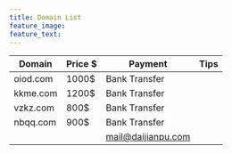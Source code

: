 ```yaml
---
title: Domain List
feature_image:
feature_text:
---
```

| Domain  |Price $  |Payment|Tips |
| ------------ | ------------ | ------------ | ------------ |
| oiod.com|1000$|Bank Transfer|   |
| kkme.com|1200$|Bank Transfer|   |
|  vzkz.com|800$|Bank Transfer|   |
|  nbqq.com|900$|Bank Transfer|   |
|   |   |  [mail@daijianpu.com](https://daijianpu.com/contact/ "mail@daijianpu.com")| |
